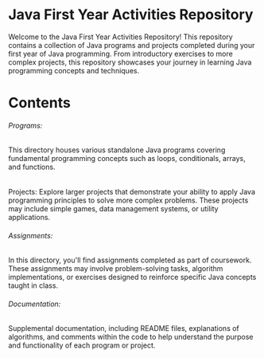 <h1>Java First Year Activities Repository</h1>

Welcome to the Java First Year Activities Repository! This repository contains a collection of Java programs and projects completed during your first year of Java programming. From introductory exercises to more complex projects, this repository showcases your journey in learning Java programming concepts and techniques.

<h1>Contents</h1>

<h6>Programs:</h6> This directory houses various standalone Java programs covering fundamental programming concepts such as loops, conditionals, arrays, and functions.
<h6></h6>Projects:</h6> Explore larger projects that demonstrate your ability to apply Java programming principles to solve more complex problems. These projects may include simple games, data management systems, or utility applications.
<h6>Assignments:</h6> In this directory, you'll find assignments completed as part of coursework. These assignments may involve problem-solving tasks, algorithm implementations, or exercises designed to reinforce specific Java concepts taught in class.
<h6>Documentation:</h6> Supplemental documentation, including README files, explanations of algorithms, and comments within the code to help understand the purpose and functionality of each program or project.
